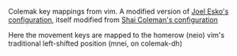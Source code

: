 Colemak key mappings from vim. A modified version of [Joel Esko's configuration](https://github.com/jooize/vim-colemak), itself modified from [Shai Coleman's configuration](http://colemak.com/pub/vim/colemak.vim)

Here the movement keys are mapped to the homerow (neio) vim's traditional left-shifted position (mnei, on colemak-dh)


